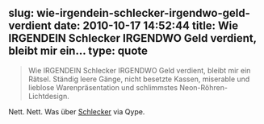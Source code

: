 slug: wie-irgendein-schlecker-irgendwo-geld-verdient
date: 2010-10-17 14:52:44
title: Wie IRGENDEIN Schlecker IRGENDWO Geld verdient, bleibt mir ein...
type: quote
---

> Wie IRGENDEIN Schlecker IRGENDWO Geld verdient, bleibt mir ein Rätsel. Ständig leere Gänge, nicht besetzte Kassen, miserable und lieblose Warenpräsentation und schlimmstes Neon-Röhren-Lichtdesign.

Nett. Nett. Was über [Schlecker](http://www.qype.com/place/134376-Schlecker-Darmstadt) via Qype.
